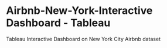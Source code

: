# Airbnb-New-York-Interactive Dashboard - Tableau
Tableau Interactive Dashboard on New York City Airbnb dataset
